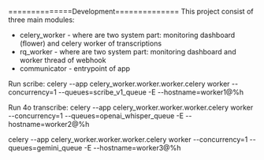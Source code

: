 ==============Development==============
This project consist of three main modules:
- celery_worker - where are two system part: monitoring dashboard (flower) and celery worker of transcriptions
- rq_worker - where are two system part: monitoring dashboard and worker thread of webhook
- communicator - entrypoint of app


Run scribe:
celery --app celery_worker.worker.worker.celery worker --concurrency=1 --queues=scribe_v1_queue -E --hostname=worker1@%h

Run 4o transcribe:
celery --app celery_worker.worker.worker.celery worker --concurrency=1 --queues=openai_whisper_queue -E --hostname=worker2@%h

celery --app celery_worker.worker.worker.celery worker --concurrency=1 --queues=gemini_queue -E --hostname=worker3@%h
